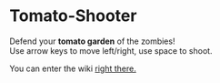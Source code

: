 # Tomato-Shooter

Defend your **tomato garden** of the zombies!  
Use arrow keys to move left/right, use space to shoot.

You can enter the wiki [right there.](https://github.com/WillyOP12/Tomato-Shooter/wiki)
